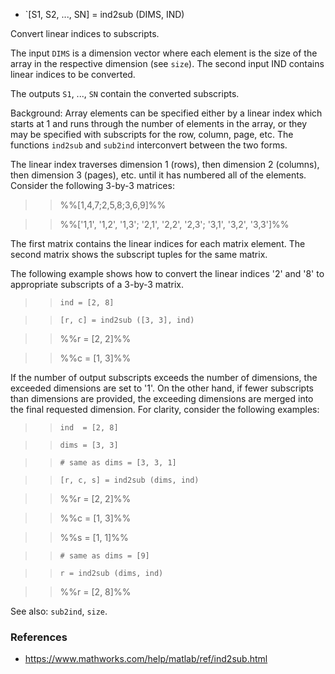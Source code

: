 * `[S1, S2, ..., SN] = ind2sub (DIMS, IND)

Convert linear indices to subscripts.

The input `DIMS` is a dimension vector where each element is the size
of the array in the respective dimension (see `size`).  The second
input IND contains linear indices to be converted.

The outputs `S1`, ..., `SN` contain the converted subscripts.

Background: Array elements can be specified either by a linear
index which starts at 1 and runs through the number of elements in
the array, or they may be specified with subscripts for the row,
column, page, etc.  The functions `ind2sub` and `sub2ind`
interconvert between the two forms.

The linear index traverses dimension 1 (rows), then dimension 2
(columns), then dimension 3 (pages), etc. until it has numbered all
of the elements.  Consider the following 3-by-3 matrices:

>> %%[1,4,7;2,5,8;3,6,9]%%

>> %%['1,1', '1,2', '1,3'; '2,1', '2,2', '2,3'; '3,1', '3,2', '3,3']%%

The first matrix contains the linear indices for each matrix
element.  The second matrix shows the subscript tuples for the same
matrix.

The following example shows how to convert the linear indices '2'
and '8' to appropriate subscripts of a 3-by-3 matrix.

>> `ind = [2, 8]`

>> `[r, c] = ind2sub ([3, 3], ind)`

>> %%r =  [2, 2]%%

>> %%c =  [1, 3]%%

If the number of output subscripts exceeds the number of
dimensions, the exceeded dimensions are set to '1'.  On the other
hand, if fewer subscripts than dimensions are provided, the
exceeding dimensions are merged into the final requested dimension.
For clarity, consider the following examples:

>> `ind  = [2, 8]`

>> `dims = [3, 3]`

>> `# same as dims = [3, 3, 1]`

>> `[r, c, s] = ind2sub (dims, ind)`

>> %%r =  [2, 2]%%

>> %%c =  [1, 3]%%

>> %%s =  [1, 1]%%

>> `# same as dims = [9]`

>> `r = ind2sub (dims, ind)`

>> %%r =  [2, 8]%%

See also: `sub2ind`, `size`.

### References

* https://www.mathworks.com/help/matlab/ref/ind2sub.html
